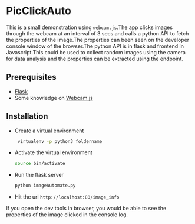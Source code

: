 # PicClickAuto
This is a small demonstration using `webcam.js`.The app clicks images through the webcam at an interval of 3 secs and calls a python API to fetch the properties of the image.The properties can been seen on the developer console window of the browser.The python API is in flask and frontend in Javascript.This could be used to collect random images using the camera for data analysis and the properties can be extracted using the endpoint.

## Prerequisites

- [Flask](https://palletsprojects.com/p/flask/)
- Some knowledge on [Webcam.js](https://pixlcore.com/read/WebcamJS)

## Installation
- Create a virtual environment
    ```bash
     virtualenv -p python3 foldername
    ```
- Activate the virtual environment
    ```bash
    source bin/activate
    ```
- Run the flask server
    ```bash
    python imageAutomate.py
    ```
- Hit the url `http://localhost:80/image_info`

If you open the dev tools in browser, you would be able to see the properties of the image clicked in the console log.
